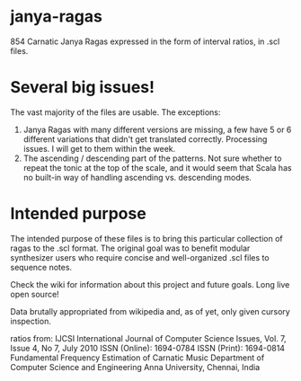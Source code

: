 # janya-ragas
854 Carnatic Janya Ragas expressed in the form of interval ratios, in .scl files. 

# Several big issues!
The vast majority of the files are usable. 
The exceptions:
1. Janya Ragas with many different versions are missing,  a few have 5 or 6 different variations that didn't get translated correctly. Processing issues. I will get to them within the week.
2. The ascending / descending part of the patterns. Not sure whether to repeat the tonic at the top of the scale, and it would seem that Scala has no built-in way of handling ascending vs. descending modes.

# Intended purpose
The intended purpose of these files is to bring this particular collection of ragas to the .scl format. The original goal was to benefit modular synthesizer users who require concise and well-organized .scl files to sequence notes. 

Check the wiki for information about this project and future goals.
Long live open source!

Data brutally appropriated from wikipedia and, as of yet, only given cursory inspection.

ratios from: IJCSI International Journal of Computer Science Issues, Vol. 7, Issue 4, No 7, July 2010 ISSN (Online): 1694-0784 ISSN (Print): 1694-0814 Fundamental Frequency Estimation of Carnatic Music Department of Computer Science and Engineering Anna University, Chennai, India

